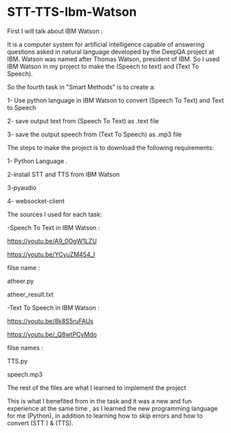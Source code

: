 # STT-TTS-Ibm-Watson

First I will talk about IBM Watson :

It is a computer system for artificial intelligence capable of answering questions asked in natural language developed by the DeepQA project at IBM. Watson was named after Thomas Watson, president of IBM. So I used IBM Watson in my project to make the (Speech to text) and (Text To Speech).

So the fourth task in "Smart Methods" is to create a: 

1- Use python language in IBM Watson to convert (Speech To Text) and Text to Speech 


2- save output text from (Speech To Text)  as .text file 


3- save the output speech from (Text To Speech) as .mp3 file 



The steps to make the project is to download the following requirements: 

1- Python Language . 


2-install STT and TTS from IBM Watson 


3-pyaudio


4- websocket-client

The sources I used for each task: 

-Speech To Text in IBM Watson : 

https://youtu.be/A9_0OgW1LZU

https://youtu.be/YCyuZM454_I

filse name : 

atheer.py

atheer_result.txt

-Text To Speech in IBM Watson : 

https://youtu.be/8k8S5ruFAUs

https://youtu.be/_Q8wtPCyMdo

filse names : 

TTS.py

speech.mp3

The rest of the files are what I learned to implement the project

This is what I benefited from in the task and it was a new and fun experience at the same time  , as I learned the new programming language for me (Python), in addition to learning how to skip errors and how to convert (STT ) & (TTS). 
